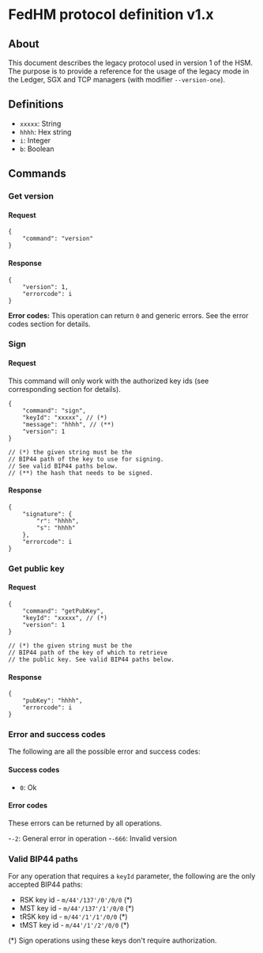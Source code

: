 # FedHM protocol definition v1.x

## About

This document describes the legacy protocol used in version 1 of the HSM. The purpose is to provide a reference for the usage of the legacy mode in the Ledger, SGX and TCP managers (with modifier `--version-one`).

## Definitions

- `xxxxx`: String
- `hhhh`: Hex string
- `i`: Integer
- `b`: Boolean

## Commands

### Get version

#### Request
```
{
    "command": "version"
}
```

#### Response
```
{
    "version": 1,
    "errorcode": i
}
```

**Error codes:**
This operation can return `0` and generic errors. See the error codes section for details.

### Sign

#### Request

This command will only work with the authorized key ids (see corresponding section for details).

```
{
    "command": "sign",
    "keyId": "xxxxx", // (*)
    "message": "hhhh", // (**)
    "version": 1
}

// (*) the given string must be the
// BIP44 path of the key to use for signing.
// See valid BIP44 paths below.
// (**) the hash that needs to be signed.
```

#### Response
```
{
    "signature": {
        "r": "hhhh",
        "s": "hhhh"
    },
    "errorcode": i
}
```

### Get public key

#### Request
```
{
    "command": "getPubKey",
    "keyId": "xxxxx", // (*)
    "version": 1
}

// (*) the given string must be the
// BIP44 path of the key of which to retrieve
// the public key. See valid BIP44 paths below.
```

#### Response
```
{
    "pubKey": "hhhh",
    "errorcode": i
}
```

### Error and success codes

The following are all the possible error and success codes:

#### Success codes
- `0`: Ok

#### Error codes

These errors can be returned by all operations.

-`-2`: General error in operation
-`-666`: Invalid version

### Valid BIP44 paths

For any operation that requires a `keyId` parameter, the following are the
only accepted BIP44 paths:

- RSK key id - `m/44'/137'/0'/0/0` (\*)
- MST key id - `m/44'/137'/1'/0/0` (\*)
- tRSK key id - `m/44'/1'/1'/0/0` (\*)
- tMST key id - `m/44'/1'/2'/0/0` (\*)

(\*) Sign operations using these keys don't require authorization.
